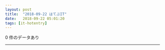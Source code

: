 ```yaml
---
layout: post
title:  "2018-09-22 はてぶIT"
date:   2018-09-22 05:01:20
tags: [it-hotentry]
---
```

0 件のデータあり

<hr>
